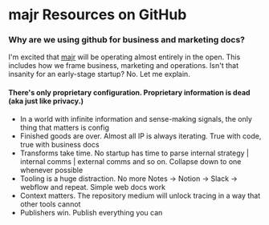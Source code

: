 # majr Resources on GitHub

### Why are we using github for business and marketing docs?  
  
I'm excited that [majr](https://majr.app) will be operating almost entirely in the open. This includes how we frame business, marketing and operations. Isn't that insanity for an early-stage startup? No. Let me explain. 

#### There's only proprietary configuration. Proprietary information is dead (aka just like privacy.)  
- In a world with infinite information and sense-making signals, the only thing that matters is config
- Finished goods are over. Almost all IP is always iterating. True with code, true with business docs  
- Transforms take time. No startup has time to parse internal strategy |  internal comms | external comms and so on. Collapse down to one whenever possible 
- Tooling is a huge distraction. No more Notes -> Notion -> Slack -> webflow and repeat. Simple web docs work 
- Context matters. The repository medium will unlock tracing in a way that other tools cannot 
- Publishers win. Publish everything you can


